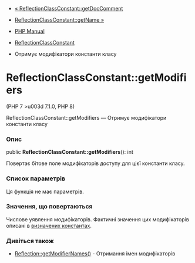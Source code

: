 - [«
ReflectionClassConstant::getDocComment](reflectionclassconstant.getdoccomment.md)
- [ReflectionClassConstant::getName
»](reflectionclassconstant.getname.md)

- [PHP Manual](index.md)
- [ReflectionClassConstant](class.reflectionclassconstant.md)
- Отримує модифікатори константи класу

# ReflectionClassConstant::getModifiers

(PHP 7 \>u003d 7.1.0, PHP 8)

ReflectionClassConstant::getModifiers — Отримує модифікатори константи
класу

### Опис

public **ReflectionClassConstant::getModifiers**(): int

Повертає бітове поле модифікаторів доступу для цієї константи
класу.

### Список параметрів

Ця функція не має параметрів.

### Значення, що повертаються

Числове уявлення модифікаторів. Фактичні значення цих
модифікаторів описані в [визначених
константах](class.reflectionclassconstant.md#reflectionclassconstant.constants.modifiers).

### Дивіться також

- [Reflection::getModifierNames()](reflection.getmodifiernames.md) -
Отримання імен модифікаторів

